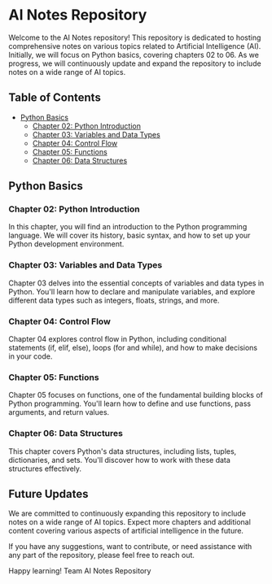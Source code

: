 # AI Notes Repository

Welcome to the AI Notes repository! This repository is dedicated to hosting comprehensive notes on various topics related to Artificial Intelligence (AI). Initially, we will focus on Python basics, covering chapters 02 to 06. As we progress, we will continuously update and expand the repository to include notes on a wide range of AI topics.

## Table of Contents

- [Python Basics](#python-basics)
  - [Chapter 02: Python Introduction](#chapter-02-python-introduction)
  - [Chapter 03: Variables and Data Types](#chapter-03-variables-and-data-types)
  - [Chapter 04: Control Flow](#chapter-04-control-flow)
  - [Chapter 05: Functions](#chapter-05-functions)
  - [Chapter 06: Data Structures](#chapter-06-data-structures)

## Python Basics

### Chapter 02: Python Introduction

In this chapter, you will find an introduction to the Python programming language. We will cover its history, basic syntax, and how to set up your Python development environment.

### Chapter 03: Variables and Data Types

Chapter 03 delves into the essential concepts of variables and data types in Python. You'll learn how to declare and manipulate variables, and explore different data types such as integers, floats, strings, and more.

### Chapter 04: Control Flow

Chapter 04 explores control flow in Python, including conditional statements (if, elif, else), loops (for and while), and how to make decisions in your code.

### Chapter 05: Functions

Chapter 05 focuses on functions, one of the fundamental building blocks of Python programming. You'll learn how to define and use functions, pass arguments, and return values.

### Chapter 06: Data Structures

This chapter covers Python's data structures, including lists, tuples, dictionaries, and sets. You'll discover how to work with these data structures effectively.

## Future Updates

We are committed to continuously expanding this repository to include notes on a wide range of AI topics. Expect more chapters and additional content covering various aspects of artificial intelligence in the future.

If you have any suggestions, want to contribute, or need assistance with any part of the repository, please feel free to reach out.

Happy learning!
Team AI Notes Repository

